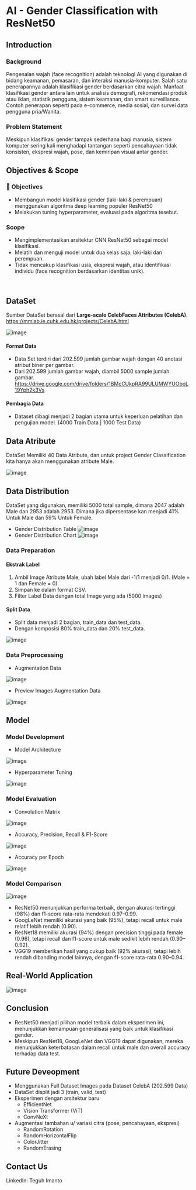 # AI - Gender Classification with ResNet50
## Introduction
### Background
Pengenalan wajah (face recognition) adalah teknologi AI yang digunakan di bidang keamanan, pemasaran, dan interaksi manusia-komputer. Salah satu penerapannya adalah klasifikasi gender berdasarkan citra wajah.
Manfaat klasifikasi gender antara lain untuk analisis demografi, rekomendasi produk atau iklan, statistik pengguna, sistem keamanan, dan smart surveillance. Contoh penerapan seperti pada e-commerce, media sosial, dan survei data pengguna pria/Wanita. 

### Problem Statement
Meskipun klasifikasi gender tampak sederhana bagi manusia, sistem komputer sering kali menghadapi tantangan seperti pencahayaan tidak konsisten, ekspresi wajah, pose, dan kemiripan visual antar gender. 

## Objectives & Scope
### 🎯 Objectives
- Membangun model klasifikasi gender (laki-laki & perempuan) menggunakan algoritma deep learning populer ResNet50
- Melakukan tuning hyperparameter, evaluasi pada algoritma tesebut.
### Scope
- Mengimplementasikan arsitektur CNN ResNet50 sebagai model klasifikasi.
- Melatih dan menguji model untuk dua kelas saja: laki-laki dan perempuan.
- Tidak mencakup klasifikasi usia, ekspresi wajah, atau identifikasi individu (face recognition berdasarkan identitas unik).
  
<br />

## DataSet
Sumber DataSet berasal dari **Large-scale CelebFaces Attributes (CelebA)**.
https://mmlab.ie.cuhk.edu.hk/projects/CelebA.html

![image](https://github.com/user-attachments/assets/02ce7651-8498-483e-aa99-df22f9a040e7)

#### Format Data
- Data Set terdiri dari 202.599 jumlah gambar wajah dengan 40 anotasi atribut biner per gambar.
- Dari 202.599 jumlah gambar wajah, diambil 5000 sample jumlah gambar. https://drive.google.com/drive/folders/1BMcCUkpRA99ULUMWYUOboL19Yph2k3Vs

#### Pembagia Data
- Dataset dibagi menjadi 2 bagian utama untuk keperluan pelatihan dan pengujian model. (4000 Train Data | 1000 Test Data)

## Data Atribute
DataSet Memiliki 40 Data Atribute, dan untuk project Gender Classification kita hanya akan menggunakan atribute Male.

![image](https://github.com/user-attachments/assets/17d0daa6-be6b-4d27-a13e-13b1675bc4e5)

## Data Distribution
DataSet yang digunakan, memiliki 5000 total sample, dimana 2047 adalah Male dan 2953 adalah 2953. Dimana jika dipersentase kan menjadi 41% Untuk Male dan 59% Untuk Female.
- Gender Distribution Table
![image](https://github.com/user-attachments/assets/5a004979-5d2d-4709-94d3-9bfd31313b44)
- Gender Distribution Chart
![image](https://github.com/user-attachments/assets/49cadd7f-1e41-4785-8f8e-0f472fe4ea49)

### Data Preparation
#### Ekstrak Label
1. Ambil Image Atribute Male, ubah label Male dari -1/1 menjadi 0/1. (Male = 1 dan Female = 0).
2. Simpan ke dalam format CSV.
3. Filter Label Data dengan total Image yang ada (5000 images)

#### Split Data
- Split data menjadi 2 bagian, train_data dan test_data.
- Dengan komposisi 80% train_data dan 20% test_data.
  
![image](https://github.com/user-attachments/assets/0afa5809-583b-4874-9df5-0d000c7ebd5d)

### Data Preprocessing
- Augmentation Data
  
![image](https://github.com/user-attachments/assets/5ba9cb15-2e5d-451b-bf99-7981401b3776)
- Preview Images Augmentation Data
  
![image](https://github.com/user-attachments/assets/976eaf15-56ba-4160-8b5b-ce360d1047f0)

## Model 
### Model Development
- Model Architecture
  
![image](https://github.com/user-attachments/assets/f9ac3540-732d-437e-8d6c-be34f4123655)
- Hyperparameter Tuning
  
![image](https://github.com/user-attachments/assets/56ad19bb-9846-461d-ac71-fb595448d96e)

### Model Evaluation
- Convolution Matrix
  
![image](https://github.com/user-attachments/assets/c8eed8a6-3170-4cb3-b6f3-960ff165dc2d)

- Accuracy, Precision, Recall & F1-Score
  
![image](https://github.com/user-attachments/assets/e8f3a750-d5a8-4ea5-abf4-b171b690b5ae)

- Accuracy per Epoch
  
![image](https://github.com/user-attachments/assets/1924ec5a-390d-416a-b695-40cccad3e870)

### Model Comparison
![image](https://github.com/user-attachments/assets/6741aebc-02b4-4745-ac81-2ab0cc1a83c8)

- ResNet50 menunjukkan performa terbaik, dengan akurasi tertinggi (98%) dan f1-score rata-rata mendekati 0.97–0.99.
- GoogLeNet memiliki akurasi yang baik (95%), tetapi recall untuk male relatif lebih rendah (0.90).
- ResNet18 memiliki akurasi (94%) dengan precision tinggi pada female (0.96), tetapi recall dan f1-score untuk male sedikit lebih rendah (0.90–0.92).
- VGG19 memberikan hasil yang cukup baik (92% akurasi), tetapi lebih rendah dibanding model lainnya, dengan f1-score rata-rata 0.90–0.94.
  
## Real-World Application
![image](https://github.com/user-attachments/assets/1ce5479c-4568-4f4c-a330-282fbe71b54a)

## Conclusion
- ResNet50 menjadi pilihan model terbaik dalam eksperimen ini, menunjukkan kemampuan generalisasi yang baik untuk klasifikasi gender.
- Meskipun ResNet18, GoogLeNet dan VGG19 dapat digunakan, mereka menunjukkan keterbatasan dalam recall untuk male dan overall accuracy terhadap data test.

## Future Deveopment
- Menggunakan Full Dataset Images pada Dataset CelebA (202.599 Data)
- DataSet displit jadi 3 (train, valid, test)
- Eksperimen dengan arsitektur baru
  - EfficientNet
  - Vision Transformer (ViT)
  - ConvNeXt
- Augmentasi tambahan u/ variasi citra (pose, pencahayaan, ekspresi)
  - RandomRotation
  - RandomHorizontalFlip
  - ColorJitter
  - RandomErasing

## Contact Us
LinkedIn: Teguh Imanto






